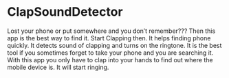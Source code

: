 # ClapSoundDetector

Lost your phone or put somewhere and you don’t remember??? Then this app is the best way to find it. Start Clapping then. It helps finding phone quickly. It detects sound of clapping and turns on the ringtone. It is the best tool if you sometimes forget to take your phone and you are searching it. With this app you only have to clap into your hands to find out where the mobile device is. It will start ringing.
